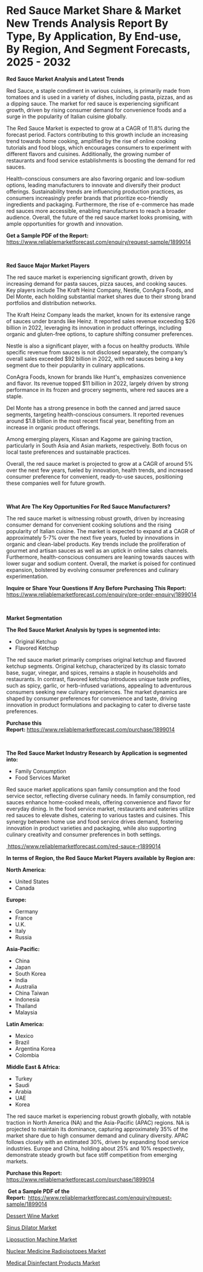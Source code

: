 <p><h1>Red Sauce Market Share & Market New Trends Analysis Report By Type, By Application, By End-use, By Region, And Segment Forecasts, 2025 - 2032</h1></p><p><strong>Red Sauce Market Analysis and Latest Trends</strong></p>
<p><p>Red Sauce, a staple condiment in various cuisines, is primarily made from tomatoes and is used in a variety of dishes, including pasta, pizzas, and as a dipping sauce. The market for red sauce is experiencing significant growth, driven by rising consumer demand for convenience foods and a surge in the popularity of Italian cuisine globally. </p><p>The Red Sauce Market is expected to grow at a CAGR of 11.8% during the forecast period. Factors contributing to this growth include an increasing trend towards home cooking, amplified by the rise of online cooking tutorials and food blogs, which encourages consumers to experiment with different flavors and cuisines. Additionally, the growing number of restaurants and food service establishments is boosting the demand for red sauces.</p><p>Health-conscious consumers are also favoring organic and low-sodium options, leading manufacturers to innovate and diversify their product offerings. Sustainability trends are influencing production practices, as consumers increasingly prefer brands that prioritize eco-friendly ingredients and packaging. Furthermore, the rise of e-commerce has made red sauces more accessible, enabling manufacturers to reach a broader audience. Overall, the future of the red sauce market looks promising, with ample opportunities for growth and innovation.</p></p>
<p><strong>Get a Sample PDF of the Report:&nbsp;</strong> <a href="https://www.reliablemarketforecast.com/enquiry/request-sample/1899014?utm_campaign=3445&utm_medium=2&utm_source=Github&utm_content=ia&utm_term=07042025&utm_id=red-sauce">https://www.reliablemarketforecast.com/enquiry/request-sample/1899014</a></p>
<p>&nbsp;</p>
<p><strong>Red Sauce Major Market Players</strong></p>
<p><p>The red sauce market is experiencing significant growth, driven by increasing demand for pasta sauces, pizza sauces, and cooking sauces. Key players include The Kraft Heinz Company, Nestle, ConAgra Foods, and Del Monte, each holding substantial market shares due to their strong brand portfolios and distribution networks.</p><p>The Kraft Heinz Company leads the market, known for its extensive range of sauces under brands like Heinz. It reported sales revenue exceeding $26 billion in 2022, leveraging its innovation in product offerings, including organic and gluten-free options, to capture shifting consumer preferences.</p><p>Nestle is also a significant player, with a focus on healthy products. While specific revenue from sauces is not disclosed separately, the company’s overall sales exceeded $92 billion in 2022, with red sauces being a key segment due to their popularity in culinary applications.</p><p>ConAgra Foods, known for brands like Hunt's, emphasizes convenience and flavor. Its revenue topped $11 billion in 2022, largely driven by strong performance in its frozen and grocery segments, where red sauces are a staple.</p><p>Del Monte has a strong presence in both the canned and jarred sauce segments, targeting health-conscious consumers. It reported revenues around $1.8 billion in the most recent fiscal year, benefiting from an increase in organic product offerings.</p><p>Among emerging players, Kissan and Kagome are gaining traction, particularly in South Asia and Asian markets, respectively. Both focus on local taste preferences and sustainable practices. </p><p>Overall, the red sauce market is projected to grow at a CAGR of around 5% over the next few years, fueled by innovation, health trends, and increased consumer preference for convenient, ready-to-use sauces, positioning these companies well for future growth.</p></p>
<p>&nbsp;</p>
<p><strong>What Are The Key Opportunities For Red Sauce Manufacturers?</strong></p>
<p><p>The red sauce market is witnessing robust growth, driven by increasing consumer demand for convenient cooking solutions and the rising popularity of Italian cuisine. The market is expected to expand at a CAGR of approximately 5-7% over the next five years, fueled by innovations in organic and clean-label products. Key trends include the proliferation of gourmet and artisan sauces as well as an uptick in online sales channels. Furthermore, health-conscious consumers are leaning towards sauces with lower sugar and sodium content. Overall, the market is poised for continued expansion, bolstered by evolving consumer preferences and culinary experimentation.</p></p>
<p><strong>Inquire or Share Your Questions If Any Before Purchasing This Report:</strong> <a href="https://www.reliablemarketforecast.com/enquiry/pre-order-enquiry/1899014?utm_campaign=3445&utm_medium=2&utm_source=Github&utm_content=ia&utm_term=07042025&utm_id=red-sauce">https://www.reliablemarketforecast.com/enquiry/pre-order-enquiry/1899014</a></p>
<p>&nbsp;</p>
<p><strong>Market Segmentation</strong></p>
<p><strong>The Red Sauce Market Analysis by types is segmented into:</strong></p>
<p><ul><li>Original Ketchup</li><li>Flavored Ketchup</li></ul></p>
<p><p>The red sauce market primarily comprises original ketchup and flavored ketchup segments. Original ketchup, characterized by its classic tomato base, sugar, vinegar, and spices, remains a staple in households and restaurants. In contrast, flavored ketchup introduces unique taste profiles, such as spicy, garlic, or herb-infused variations, appealing to adventurous consumers seeking new culinary experiences. The market dynamics are shaped by consumer preferences for convenience and taste, driving innovation in product formulations and packaging to cater to diverse taste preferences.</p></p>
<p><strong>Purchase this Report:&nbsp;</strong><a href="https://www.reliablemarketforecast.com/purchase/1899014?utm_campaign=3445&utm_medium=2&utm_source=Github&utm_content=ia&utm_term=07042025&utm_id=red-sauce">https://www.reliablemarketforecast.com/purchase/1899014</a></p>
<p>&nbsp;</p>
<p><strong>The Red Sauce Market Industry Research by Application is segmented into:</strong></p>
<p><ul><li>Family Consumption</li><li>Food Services Market</li></ul></p>
<p><p>Red sauce market applications span family consumption and the food service sector, reflecting diverse culinary needs. In family consumption, red sauces enhance home-cooked meals, offering convenience and flavor for everyday dining. In the food service market, restaurants and eateries utilize red sauces to elevate dishes, catering to various tastes and cuisines. This synergy between home use and food service drives demand, fostering innovation in product varieties and packaging, while also supporting culinary creativity and consumer preferences in both settings.</p></p>
<p><a href="https://www.reliablemarketforecast.com/red-sauce-r1899014?utm_campaign=3445&utm_medium=2&utm_source=Github&utm_content=ia&utm_term=07042025&utm_id=red-sauce">&nbsp;https://www.reliablemarketforecast.com/red-sauce-r1899014</a></p>
<p><strong>In terms of Region, the Red Sauce Market Players available by Region are:</strong></p>
<p>
    <p> <strong> North America: </strong>
        <ul>
            <li>United States</li>
            <li>Canada</li>
        </ul>
        </p> 
    <p> <strong> Europe: </strong>
        <ul>
            <li>Germany</li>
            <li>France</li>
            <li>U.K.</li>
            <li>Italy</li>
            <li>Russia</li>
        </ul>
        </p> 
    <p> <strong> Asia-Pacific: </strong>
        <ul>
            <li>China</li>
            <li>Japan</li>
            <li>South Korea</li>
            <li>India</li>
            <li>Australia</li>
            <li>China Taiwan</li>
            <li>Indonesia</li>
            <li>Thailand</li>
            <li>Malaysia</li>
        </ul>
        </p> 
    <p> <strong> Latin America: </strong>
        <ul>
            <li>Mexico</li>
            <li>Brazil</li>
            <li>Argentina Korea</li>
            <li>Colombia</li>
        </ul>
        </p> 
    <p> <strong> Middle East & Africa: </strong>
        <ul>
            <li>Turkey</li>
            <li>Saudi</li>
            <li>Arabia</li>
            <li>UAE</li>
            <li>Korea</li>
        </ul>
    </p>
    </p>
<p><p>The red sauce market is experiencing robust growth globally, with notable traction in North America (NA) and the Asia-Pacific (APAC) regions. NA is projected to maintain its dominance, capturing approximately 35% of the market share due to high consumer demand and culinary diversity. APAC follows closely with an estimated 30%, driven by expanding food service industries. Europe and China, holding about 25% and 10% respectively, demonstrate steady growth but face stiff competition from emerging markets.</p></p>
<p><strong>Purchase this Report: </strong><a href="https://www.reliablemarketforecast.com/purchase/1899014?utm_campaign=3445&utm_medium=2&utm_source=Github&utm_content=ia&utm_term=07042025&utm_id=red-sauce">https://www.reliablemarketforecast.com/purchase/1899014</a></p>
<p>&nbsp;<strong>Get a Sample PDF of the Report:&nbsp;&nbsp;</strong><a href="https://www.reliablemarketforecast.com/enquiry/request-sample/1899014?utm_campaign=3445&utm_medium=2&utm_source=Github&utm_content=ia&utm_term=07042025&utm_id=red-sauce">https://www.reliablemarketforecast.com/enquiry/request-sample/1899014</a></p>
<p><strong></strong></p>
<p><p><a href="https://github.com/naomaroaoonv/Market-Research-Report-List-1/blob/main/dessert-wine-market.md?utm_campaign=3445&utm_medium=2&utm_source=Github&utm_content=ia&utm_term=07042025&utm_id=red-sauce">Dessert Wine Market</a></p><p><a href="https://www.linkedin.com/pulse/lucrative-growth-sinus-dilator-market-forecasted-cagr-148-from-wsc1c?utm_campaign=3445&utm_medium=2&utm_source=Github&utm_content=ia&utm_term=07042025&utm_id=red-sauce">Sinus Dilator Market</a></p><p><a href="https://www.linkedin.com/pulse/latest-forecast-shows-liposuction-machine-market-size-poised-4qbxc?utm_campaign=3445&utm_medium=2&utm_source=Github&utm_content=ia&utm_term=07042025&utm_id=red-sauce">Liposuction Machine Market</a></p><p><a href="https://www.linkedin.com/pulse/strategic-insights-nuclear-medicine-radioisotopes-market-mnvuc?utm_campaign=3445&utm_medium=2&utm_source=Github&utm_content=ia&utm_term=07042025&utm_id=red-sauce">Nuclear Medicine Radioisotopes Market</a></p><p><a href="https://www.linkedin.com/pulse/comprehensive-overview-medical-disinfectant-products-market-share-dknbc?utm_campaign=3445&utm_medium=2&utm_source=Github&utm_content=ia&utm_term=07042025&utm_id=red-sauce">Medical Disinfectant Products Market</a></p></p>